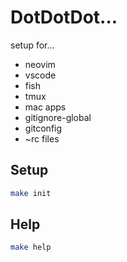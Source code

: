 # DotDotDot...

setup for...

 * neovim
 * vscode
 * fish
 * tmux
 * mac apps
 * gitignore-global
 * gitconfig
 * ~rc files

## Setup

```sh
make init
```

## Help

```sh
make help
```

